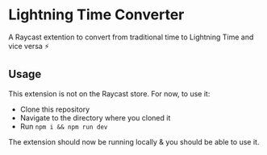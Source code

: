 # Lightning Time Converter

A Raycast extention to convert from traditional time to Lightning Time and vice versa ⚡

## Usage

This extension is not on the Raycast store. For now, to use it:

- Clone this repository
- Navigate to the directory where you cloned it
- Run `npm i && npm run dev`

The extension should now be running locally & you should be able to use it.
